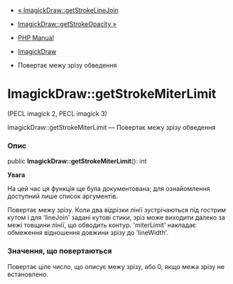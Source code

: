 - [«
ImagickDraw::getStrokeLineJoin](imagickdraw.getstrokelinejoin.md)
- [ImagickDraw::getStrokeOpacity »](imagickdraw.getstrokeopacity.md)

- [PHP Manual](index.md)
- [ImagickDraw](class.imagickdraw.md)
- Повертає межу зрізу обведення

# ImagickDraw::getStrokeMiterLimit

(PECL imagick 2, PECL imagick 3)

ImagickDraw::getStrokeMiterLimit — Повертає межу зрізу обведення

### Опис

public **ImagickDraw::getStrokeMiterLimit**(): int

**Увага**

На цей час ця функція ще була документована; для
ознайомлення доступний лише список аргументів.

Повертає межу зрізу. Коли два відрізки лінії зустрічаються під гострим
кутом і для 'lineJoin' задані кутові стики, зріз може виходити далеко
за межі товщини лінії, що обводить контур. 'miterLimit' накладає
обмеження відношення довжини зрізу до 'lineWidth'.

### Значення, що повертаються

Повертає ціле число, що описує межу зрізу, або 0, якщо межа
зрізу не встановлено.
